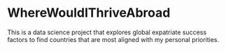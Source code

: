 # WhereWouldIThriveAbroad
This is a data science project that explores global expatriate success factors to find countries that are most aligned with my personal priorities.
